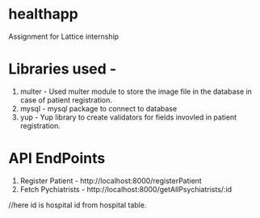 # healthapp
Assignment for Lattice internship

# Libraries used - 
1. multer - Used multer module to store the image file in the database in case of patient registration.
2. mysql - mysql package to connect to database
3. yup - Yup library to create validators for fields invovled in patient registration.


# API EndPoints
1. Register Patient - http://localhost:8000/registerPatient
2. Fetch Pychiatrists - http://localhost:8000/getAllPsychiatrists/:id

//here id is hospital id from hospital table.


